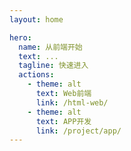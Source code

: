 ```yaml
---
layout: home

hero:
  name: 从前端开始
  text: ...
  tagline: 快速进入
  actions:
    - theme: alt
      text: Web前端
      link: /html-web/
    - theme: alt
      text: APP开发
      link: /project/app/
---
```

